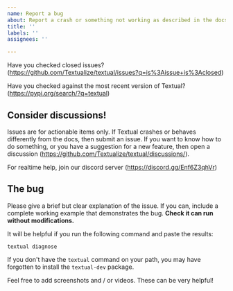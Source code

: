 ```yaml
---
name: Report a bug
about: Report a crash or something not working as described in the docs
title: ''
labels: ''
assignees: ''

---
```


Have you checked closed issues? (https://github.com/Textualize/textual/issues?q=is%3Aissue+is%3Aclosed)

Have you checked against the most recent version of Textual? (https://pypi.org/search/?q=textual)

## Consider discussions!

Issues are for actionable items only.
If Textual crashes or behaves differently from the docs, then submit an issue.
If you want to know how to do something, or you have a suggestion for a new feature, then open a discussion (https://github.com/Textualize/textual/discussions/).

For realtime help, join our discord server (https://discord.gg/Enf6Z3qhVr)

## The bug

Please give a brief but clear explanation of the issue.
If you can, include a complete working example that demonstrates the bug. **Check it can run without modifications.**

It will be helpful if you run the following command and paste the results:

```
textual diagnose
```

If you don't have the `textual` command on your path, you may have forgotten to install the `textual-dev` package.

Feel free to add screenshots and / or videos. These can be very helpful!
